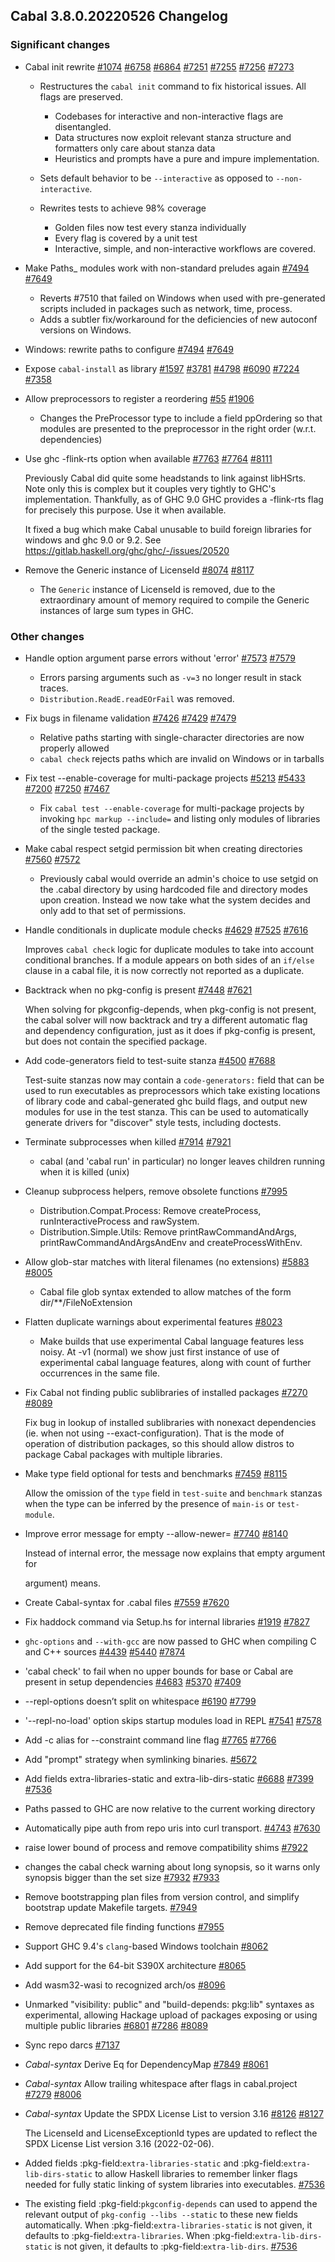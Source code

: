 Cabal 3.8.0.20220526 Changelog
---

### Significant changes

- Cabal init rewrite [#1074](https://github.com/haskell/cabal/issues/1074) [#6758](https://github.com/haskell/cabal/issues/6758) [#6864](https://github.com/haskell/cabal/issues/6864) [#7251](https://github.com/haskell/cabal/issues/7251) [#7255](https://github.com/haskell/cabal/issues/7255) [#7256](https://github.com/haskell/cabal/issues/7256) [#7273](https://github.com/haskell/cabal/issues/7273)

  - Restructures the `cabal init` command to fix historical
    issues. All flags are preserved.
    - Codebases for interactive and non-interactive flags
      are disentangled.
    - Data structures now exploit relevant stanza structure
      and formatters only care about stanza data
    - Heuristics and prompts have a pure and impure implementation.

  - Sets default behavior to be `--interactive` as opposed to
    `--non-interactive`.

  - Rewrites tests to achieve 98% coverage
    - Golden files now test every stanza individually
    - Every flag is covered by a unit test
    - Interactive, simple, and non-interactive workflows are
      covered.

- Make Paths_ modules work with non-standard preludes again [#7494](https://github.com/haskell/cabal/issues/7494) [#7649](https://github.com/haskell/cabal/issues/7649)

  - Reverts #7510 that failed on Windows when used with pre-generated scripts included in packages such as network, time, process.
  - Adds a subtler fix/workaround for the deficiencies of new autoconf versions on Windows.

- Windows: rewrite paths to configure [#7494](https://github.com/haskell/cabal/issues/7494) [#7649](https://github.com/haskell/cabal/issues/7649)

- Expose `cabal-install` as library [#1597](https://github.com/haskell/cabal/issues/1597) [#3781](https://github.com/haskell/cabal/issues/3781) [#4798](https://github.com/haskell/cabal/issues/4798) [#6090](https://github.com/haskell/cabal/issues/6090) [#7224](https://github.com/haskell/cabal/issues/7224) [#7358](https://github.com/haskell/cabal/pull/7358)
- Allow preprocessors to register a reordering [#55](https://github.com/haskell/cabal/issues/55) [#1906](https://github.com/haskell/cabal/issues/1906)

  - Changes the PreProcessor type to include a field ppOrdering so that modules are presented to the preprocessor in the right order (w.r.t. dependencies)

- Use ghc -flink-rts option when available [#7763](https://github.com/haskell/cabal/issues/7763) [#7764](https://github.com/haskell/cabal/pull/7764) [#8111](https://github.com/haskell/cabal/pull/8111)

  Previously Cabal did quite some headstands to link against libHSrts.
  Note only this is complex but it couples very tightly to GHC's implementation.
  Thankfully, as of GHC 9.0 GHC provides a -flink-rts flag for precisely this purpose.
  Use it when available.

  It fixed a bug which make Cabal unusable to build foreign libraries for windows and ghc 9.0 or 9.2.
  See <https://gitlab.haskell.org/ghc/ghc/-/issues/20520>

- Remove the Generic instance of LicenseId [#8074](https://github.com/haskell/cabal/issues/8074) [#8117](https://github.com/haskell/cabal/pull/8117)

  - The `Generic` instance of LicenseId is removed, due to the extraordinary amount of memory required to compile
    the Generic instances of large sum types in GHC.

### Other changes

- Handle option argument parse errors without 'error' [#7573](https://github.com/haskell/cabal/issues/7573) [#7579](https://github.com/haskell/cabal/pull/7579)

  - Errors parsing arguments such as `-v=3` no longer result in
    stack traces.
  - `Distribution.ReadE.readEOrFail` was removed.

- Fix bugs in filename validation [#7426](https://github.com/haskell/cabal/issues/7426) [#7429](https://github.com/haskell/cabal/pull/7429) [#7479](https://github.com/haskell/cabal/pull/7479)

  - Relative paths starting with single-character directories are now properly allowed
  - `cabal check` rejects paths which are invalid on Windows or in tarballs

- Fix test --enable-coverage for multi-package projects [#5213](https://github.com/haskell/cabal/issues/5213) [#5433](https://github.com/haskell/cabal/issues/5433) [#7200](https://github.com/haskell/cabal/issues/7200) [#7250](https://github.com/haskell/cabal/pull/7250) [#7467](https://github.com/haskell/cabal/pull/7467)

  - Fix `cabal test --enable-coverage` for multi-package projects by invoking `hpc markup --include=` and listing only modules of libraries of the single tested package.

- Make cabal respect setgid permission bit when creating directories [#7560](https://github.com/haskell/cabal/issues/7560) [#7572](https://github.com/haskell/cabal/pull/7572)

  - Previously cabal would override an admin's choice to use setgid on the
    .cabal directory by using hardcoded file and directory modes upon
    creation. Instead we now take what the system decides and only add to
    that set of permissions.

- Handle conditionals in duplicate module checks [#4629](https://github.com/haskell/cabal/issues/4629) [#7525](https://github.com/haskell/cabal/issues/7525) [#7616](https://github.com/haskell/cabal/pull/7616)

  Improves `cabal check` logic for duplicate modules to take into account conditional branches. If a module appears on both sides of an `if/else` clause in a cabal file, it is now correctly not reported as a duplicate.

- Backtrack when no pkg-config is present [#7448](https://github.com/haskell/cabal/issues/7448) [#7621](https://github.com/haskell/cabal/pull/7621)

  When solving for pkgconfig-depends, when pkg-config is not present, the cabal solver will now backtrack and try a different automatic flag and dependency configuration, just as it does if pkg-config is present, but does not contain the specified package.

- Add code-generators field to test-suite stanza [#4500](https://github.com/haskell/cabal/issues/4500) [#7688](https://github.com/haskell/cabal/pull/7688)

  Test-suite stanzas now may contain a `code-generators:` field that can be used to run executables as preprocessors which take existing locations of library code and cabal-generated ghc build flags, and output new modules for use in the test stanza. This can be used to automatically generate drivers for "discover" style tests, including doctests.

- Terminate subprocesses when killed [#7914](https://github.com/haskell/cabal/issues/7914) [#7921](https://github.com/haskell/cabal/pull/7921)

  - cabal (and 'cabal run' in particular) no longer leaves children running
    when it is killed (unix)

- Cleanup subprocess helpers, remove obsolete functions [#7995](https://github.com/haskell/cabal/pull/7995)

  - Distribution.Compat.Process: Remove createProcess, runInteractiveProcess
    and rawSystem.
  - Distribution.Simple.Utils: Remove printRawCommandAndArgs,
    printRawCommandAndArgsAndEnv and createProcessWithEnv.

- Allow glob-star matches with literal filenames (no extensions) [#5883](https://github.com/haskell/cabal/issues/5883) [#8005](https://github.com/haskell/cabal/pull/8005)

  - Cabal file glob syntax extended to allow matches of the form dir/**/FileNoExtension

- Flatten duplicate warnings about experimental features [#8023](https://github.com/haskell/cabal/pull/8023)

  - Make builds that use experimental Cabal language features less noisy. At -v1
    (normal) we show just first instance of use of experimental cabal language
  features, along with count of further occurrences in the same file.

- Fix Cabal not finding public sublibraries of installed packages [#7270](https://github.com/haskell/cabal/issues/7270) [#8089](https://github.com/haskell/cabal/pull/8089)

  Fix bug in lookup of installed sublibraries with nonexact dependencies (ie. when
  not using --exact-configuration). That is the mode of operation of distribution
  packages, so this should allow distros to package Cabal packages with multiple
  libraries.

- Make type field optional for tests and benchmarks [#7459](https://github.com/haskell/cabal/issues/7459) [#8115](https://github.com/haskell/cabal/pull/8115)

  Allow the omission of the `type` field in `test-suite` and `benchmark` stanzas
  when the type can be inferred by the presence of `main-is` or `test-module`.

- Improve error message for empty --allow-newer=  [#7740](https://github.com/haskell/cabal/issues/7740) [#8140](https://github.com/haskell/cabal/pull/8140)

  Instead of internal error, the message now explains that empty argument for

  argument) means.

- Create Cabal-syntax for .cabal files [#7559](https://github.com/haskell/cabal/issues/7559) [#7620](https://github.com/haskell/cabal/pull/7620)
- Fix haddock command via Setup.hs for internal libraries [#1919](https://github.com/haskell/cabal/issues/1919) [#7827](https://github.com/haskell/cabal/pull/7827)
- `ghc-options` and `--with-gcc` are now passed to GHC when compiling C and C++ sources [#4439](https://github.com/haskell/cabal/issues/4439) [#5440](https://github.com/haskell/cabal/pull/5440) [#7874](https://github.com/haskell/cabal/pull/7874)
- 'cabal check' to fail when no upper bounds for base or Cabal are present in setup dependencies [#4683](https://github.com/haskell/cabal/issues/4683) [#5370](https://github.com/haskell/cabal/pull/5370) [#7409](https://github.com/haskell/cabal/pull/7409)
- --repl-options doesn’t split on whitespace [#6190](https://github.com/haskell/cabal/issues/6190) [#7799](https://github.com/haskell/cabal/pull/7799)
- '--repl-no-load' option skips startup modules load in REPL [#7541](https://github.com/haskell/cabal/issues/7541) [#7578](https://github.com/haskell/cabal/pull/7578)
- Add -c alias for --constraint command line flag [#7765](https://github.com/haskell/cabal/issues/7765) [#7766](https://github.com/haskell/cabal/pull/7766)
- Add "prompt" strategy when symlinking binaries. [#5672](https://github.com/haskell/cabal/pull/5672)
- Add fields extra-libraries-static and extra-lib-dirs-static [#6688](https://github.com/haskell/cabal/issues/6688) [#7399](https://github.com/haskell/cabal/issues/7399) [#7536](https://github.com/haskell/cabal/pull/7536)
- Paths passed to GHC are now relative to the current working directory
- Automatically pipe auth from repo uris into curl transport. [#4743](https://github.com/haskell/cabal/issues/4743) [#7630](https://github.com/haskell/cabal/pull/7630)
- raise lower bound of process and remove compatibility shims [#7922](https://github.com/haskell/cabal/pull/7922)
- changes the cabal check warning about long synopsis, so it warns only synopsis bigger than the set size [#7932](https://github.com/haskell/cabal/issues/7932) [#7933](https://github.com/haskell/cabal/pull/7933)
- Remove bootstrapping plan files from version control, and simplify bootstrap update Makefile targets. [#7949](https://github.com/haskell/cabal/pull/7949)
- Remove deprecated file finding functions [#7955](https://github.com/haskell/cabal/pull/7955)
- Support GHC 9.4's `clang`-based Windows toolchain [#8062](https://github.com/haskell/cabal/pull/8062)
- Add support for the 64-bit S390X architecture [#8065](https://github.com/haskell/cabal/pull/8065)
- Add wasm32-wasi to recognized arch/os [#8096](https://github.com/haskell/cabal/pull/8096)
- Unmarked "visibility: public" and "build-depends: pkg:lib" syntaxes as experimental, allowing Hackage upload of packages exposing or using multiple public libraries [#6801](https://github.com/haskell/cabal/issues/6801) [#7286](https://github.com/haskell/cabal/issues/7286) [#8089](https://github.com/haskell/cabal/pull/8089)
- Sync repo darcs [#7137](https://github.com/haskell/cabal/pull/7137)

- *Cabal-syntax* Derive Eq for DependencyMap [#7849](https://github.com/haskell/cabal/issues/7849) [#8061](https://github.com/haskell/cabal/pull/8061)
- *Cabal-syntax* Allow trailing whitespace after flags in cabal.project [#7279](https://github.com/haskell/cabal/issues/7279) [#8006](https://github.com/haskell/cabal/pull/8006)
- *Cabal-syntax* Update the SPDX License List to version 3.16 [#8126](https://github.com/haskell/cabal/issues/8126) [#8127](https://github.com/haskell/cabal/pull/8127)

  The LicenseId and LicenseExceptionId types are updated to reflect the SPDX License List version 3.16 (2022-02-06).

- Added fields :pkg-field:`extra-libraries-static` and
  :pkg-field:`extra-lib-dirs-static` to allow Haskell libraries to remember
  linker flags needed for fully static linking of system libraries into executables. [#7536](https://github.com/haskell/cabal/pull/7536)

- The existing field :pkg-field:`pkgconfig-depends` can used to append the relevant
  output of ``pkg-config --libs --static`` to these new fields automatically.
  When :pkg-field:`extra-libraries-static` is not given, it defaults to
  :pkg-field:`extra-libraries`. When :pkg-field:`extra-lib-dirs-static` is not
  given, it defaults to :pkg-field:`extra-lib-dirs`. [#7536](https://github.com/haskell/cabal/pull/7536)
